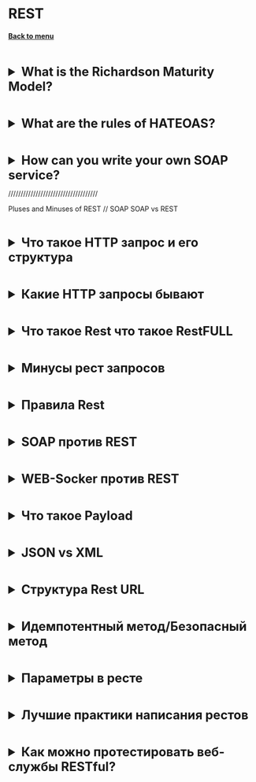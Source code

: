 <h1>REST</h1> 
<h4> 

[Back to menu](../Menu.md)

</h4>

[//]: # (What is the Richardson Maturity Model?)
<br>
<details>
    <summary style="font-size: 25px;">
        <b>
            What is the Richardson Maturity Model?
        </b>
    </summary>
<br>

The Richardson Maturity Model 
is used to define the maturity level of a REST API

**Level 0** — HTTP is used purely as a transport system for remote interactions.
This level represents a system similar to SOAP-based web services.

**Level 1** — Resources: application is leveraging the use of multiple URIs 
to identify individual resources.
But, this level still uses only HTTP POST for all operations

**Level 2** — HTTP Verbs: This level uses different HTTP methods 
(GET, POST, PUT, PATCH, DELETE, etc.) to define operations on the resources.
And HTTP status codes to express errors.

**Level 3** — Hypermedia Controls (HATEOAS): also return the information 
about how to interact with the server, transition states, 
and what operations can be performed next.



</details>

[//]: # (What are the rules of HATEOAS?)
<br>
<details>
    <summary style="font-size: 25px;">
        <b>
            What are the rules of HATEOAS?
        </b>
    </summary>
<br>

* Server sends URLs for all actions: 
The client then uses these URIs to navigate the service.
* No hard code information: not need it to hard code information about the service. 
With HATEOAS, the server provides all action URLs dynamically
* Links indicate state: resource that can be deleted might include delete url. 
If resource cannot be updated or deleted, there is no link presented.
* Use of MIME types: links to interact with applications. 
  * application/json (default) 
  * application/hal+json (HAL (Hypertext Application Language) 
  easy way to hyperlink between resources in your API) 
  * application/vnd.siren+json (specification for representing entities, 
  including relations with other entities and actions)

</details>

[//]: # (How can you write your own SOAP service?)
<br>
<details>
    <summary style="font-size: 25px;">
        <b>
            How can you write your own SOAP service?
        </b>
    </summary>
<br>

SOAP (Simple Object Access Protocol) is a protocol 
used for exchanging structured information in web services using XML. 
In Java, SOAP web services are implemented using the Java API 
for XML Web Services (JAX-WS).

Step 1: Select the appropriate dependencies or libraries. 
For a Maven project, ensure the `jaxws-rt` dependency is added to your pom.xml.

```xml
<dependency>
    <groupId>com.sun.xml.ws</groupId>
    <artifactId>jaxws-rt</artifactId>
    <version>2.3.2</version>
</dependency>
```

Step 2: Define the Service Endpoint Interface (SEI). 
This is the Java interface that defines the methods exposed by the service.

```java
import javax.jws.WebMethod;
import javax.jws.WebService;

@WebService
public interface HelloService {

    @WebMethod
    String sayHello(String name);
}
```

Step 3: Implement the Service Endpoint Interface.

```java
import javax.jws.WebService;

@WebService(endpointInterface = "com.example.HelloService")
public class HelloServiceImpl implements HelloService {

    @Override
    public String sayHello(String name) {
        return "Hello, " + name;
    }
}
```

Step 4: Publish the SOAP web service. Here is a simple standalone server that publishes the service at a particular URL.

```java
import javax.xml.ws.Endpoint;

public class HelloServicePublisher {

    public static void main(String[] args) {
        Endpoint.publish("http://localhost:8080/ws/hello", new HelloServiceImpl());
    }
}
```

You can then access your SOAP service at `http://localhost:8080/ws/hello` 
and use tools like SoapUI or cURL to test it.

</details>

////////////////////////////////////

Pluses and Minuses of REST // SOAP
SOAP vs REST

[//]: # (HTTP)
<br>
<details>
    <summary style="font-size: 25px;">
        <b>
            Что такое HTTP запрос и его структура
        </b>
    </summary>
<br>

HTTP - Трансферный протокол, который позволяет обмениваться данными в среде интернет 

Запрос
![img](https://s3.ap-south-1.amazonaws.com/myinterviewtrainer-domestic/public_assets/assets/000/000/468/original/core_components_of_HTTP_Request.png?1622561120)

Ответ
![img](https://s3.ap-south-1.amazonaws.com/myinterviewtrainer-domestic/public_assets/assets/000/000/467/original/core_components_of_HTTP_Response.png?1622561057)

</details>

[//]: # (Какие HTTP запросы бывают)
<br>
<details>
    <summary style="font-size: 25px;">
        <b>
            Какие HTTP запросы бывают
        </b>
    </summary>
<br>

* **GET**: используется для получения сведений с сервера и 
в основном является операцией только для чтения.
* **HEAD**: запрос get, но без тела (для извлечения метаинформации которая содержится в
заголовках ответа)
* **POST**: этот метод используется для создания новых ресурсов на сервере.
* **PUT**: этот метод используется для обновления старого/существующего 
ресурса на сервере или для замены ресурса.
* **DELETE**: этот метод используется для удаления ресурса на сервере.
* **PATCH**: используется для изменения ресурса на сервере.
* **OPTIONS**: Это извлекает список поддерживаемых опций ресурсов, 
присутствующих на сервере.

</details>

[//]: # (Rest)
<br>
<details>
    <summary style="font-size: 25px;">
        <b>
            Что такое Rest что такое RestFULL
        </b>
    </summary>
<br>

**Rest** - набор архитектурных правил соблюдая которые обеспечивается
максимально оптимальная разработка веб-сервисов.

REST - может использоваться практически для любого протокола,
при использовании для веб-API он обычно использует преимущества HTTP.

Одним из ключевых преимуществ API REST является то,
что он обеспечивает большую гибкость.

**RestFull** система - система которая реализуется все описанные правила

</details>

[//]: # (Минусы рест запросов)
<br>
<details>
    <summary style="font-size: 25px;">
        <b>
            Минусы рест запросов
        </b>
    </summary>
<br>

С точки зрения **клиентской** стороны, REST не хранит временного состояния 
из-за этого поведение временных переменных (хранение, безопасность, доступность)
полностью хранится на клиентской стороне.

С точки зрения **серверной** стороны, REST не накладывает ограничений безопасности
За обработку и безопасность данных которые передаются через REST
берет на себя сервер

</details> 

[//]: # (Правила Rest)
<br>
<details>
    <summary style="font-size: 25px;">
        <b>
            Правила Rest
        </b>
    </summary>
<br>

**1. Клиент-сервер**

Это ограничение основано на том, что клиент и сервер
должны быть отделены друг от друга и иметь возможность развиваться индивидуально.
Ui - как клиент

**2. Stateless (Отсутствие состояния)**

**Сервер не должен запоминать состояние** пользователя между запросами —
в каждом запросе передаётся информация, идентифицирующая пользователя
(например, token, полученный через OAuth-авторизацию)
и все параметры, необходимые для выполнения операции.

Независимость от состояния означает, что данные,
возвращаемые определенным вызовом API, не должны зависеть от вызовов, 
сделанных ранее.

Сделано это для мультизапросов, если сразу много пользователей обращаются к
системе трудозатратно запоминать состояние каждого из них.

**3. Кэширование**

**Ответ сервера может быть кэширован** на
определенный период времени и использоваться повторно без новых запросов к серверу.
(получение константных значений, таких как рабочие часовые пояса)

**4. Унифицированный интерфейс**

Все рест запросы должны быть построены с использованием общего шаблона
построения запросов. Для того чтобы каждый разработчик мог писать запросы
не применяя никаких правил из головы.

+ HATEOAS
  (Система, которая позволяет возвращать вместе с ответом рест запроса также и ссылки
  содержащие возможные рест запросы последующие за уже совершившимся.
  Таким образом мы усведомляем разработчика или пользователя о том каким рестом
  он может воспользоваться далее, и даем ему последнюю версию этого реста.
  Так же данные могут подставляться динамически)

+ самоОписываемость selfDescriptive
  (единый интерфейс между клиентами и серверами. Самоописательное сообщение содержит всю информацию, 
   необходимую получателю для его понимания. Не должно быть дополнительной информации в отдельной 
   документации или в другом сообщении.)


**5. Многоуровневая система**

Многоуровневое означает, что клиент не знает, является ли сервер,
который отвечает, на самом деле конечным сервером,
который обслуживает ресурс, что является отличным
принципом для обеспечения балансировки нагрузки и предоставления общих кэшей.

Нужно для масштабирования

**6. (Добавочное) удобство представления данных**
В качестве представления данных объекта передаются данные в формате JSON или XML

Рест должны отдавать единый формат ответа, для того чтобы обработчики были настроены
под что-то конкретное и не случалось исключений на этой почве.
</details>

[//]: # (SOAP против REST)
<br>
<details>
    <summary style="font-size: 25px;">
        <b>
            SOAP против REST
        </b>
    </summary>
<br>

Самое главное различие - логическое

**SOAP** - это протокол, который используется для реализации веб-сервисов

а **REST** - это набор архитектурных правил

Soap не может использовать REST, но REST может использовать SOAP

из минусов:
- SOAP только xml
- и не имеет возможности кешироваться
- работает медленнее
- не так просто тестировать как REST

из плюсов:
- SOAP используется когда нет возможности использовать рест 
  (требование обработать сценарии с состоянием)
- Поддержка устаревших систем, которые были сделаны до введения рест
- Предлагает большой уровень безопасности (как пример PayPal на soap)
- Предлагает транзакции

</details>

[//]: # (WEB-Socker против REST)
<br>
<details>
    <summary style="font-size: 25px;">
        <b>
            WEB-Socker против REST
        </b>
    </summary>
<br>

Разница в принципе обращения. 

Rest однонаправленный кидает реквест на сервер и тот присылает ответ

Web-Soket - многонаправленный, сокет кидает запрос на подключение,
потом подключается, потом общаются друг с другом, в конце закрывая конект

- веб сокеты подходят для прямого обращения, например игр
- у них нет разделения на url тело и хедеры, они сразу отправляют данные, следовательно быстрее
- сервер может задать вопрос клиенту, а не только клиент-серверу
- сохраняет состояние сеанса

из минусов:
- только вертикальное масштабирование
- зависят от IP адреса и номера порта
- требуется память для хранения данных

</details>

[//]: # (Что такое Payload)
<br>
<details>
    <summary style="font-size: 25px;">
        <b>
            Что такое Payload
        </b>
    </summary>
<br>

Payload - тело запроса которое несет необходимую информацию.
(обычно относят к POST запросам)

</details> 

[//]: # (JSON vs XML)
<br>
<details>
    <summary style="font-size: 25px;">
        <b>
            JSON vs XML
        </b>
    </summary>
<br>

Разница в логическом использовании. 

XML создавался как дескриптор, где теги и иерархия позволяют описать правила 

JSON создавался для передачи данных. И имеет более удобную структуру для
работы именно с передачей данных.

Это не значит что JSON нельзя использовать для описания, а XML для передачи данных,
но одно предпочтительней другому в разных ситуациях. (мы можем считать в уме, но 
пользуемся калькулятором)

</details>

[//]: # (Структура Rest URL)
<br>
<details>
    <summary style="font-size: 25px;">
        <b>
            Структура Rest URL
        </b>
    </summary>
<br>

общий структурный вид для запроса - /entities /id /params
entity — название сущности, во множественном числе
id opt. — первичный ключ объекта. Если первичный ключ составной, то части указываются через слэш.
params opt. — дополнительные параметры выборки для списочных запросов

GET /:entities/:id    - get element by id
GET /:entities/       - get all elements
POST /:entities/      - add element
PUT /:entities/:id       - update element

- используйте существительные во множественном числе
- при использовании длинного имени используйте подчеркивание или дефис authorized-users
- только строчные буквы
- поддержка обратной совместимости
- использование http методов
- используйте значение как иерархию /users/{id}/address

</details>

[//]: # (Идемпотентный метод/Безопасный метод)
<br>
<details>
    <summary style="font-size: 25px;">
        <b>
            Идемпотентный метод/Безопасный метод
        </b>
    </summary>
<br>

Метод HTTP является идемпотентным, если повторный идентичный запрос,
сделанный один или несколько раз подряд, имеет один и тот же эффект,
не изменяющий состояние сервера.
Другими словами, идемпотентный метод не должен иметь никаких побочных эффектов (side-effects),
кроме сбора статистики или подобных операций.
Корректно реализованные методы GET, HEAD, PUT и DELETE идемпотентны,
но не метод POST.

Безопасные методы — это те, которые не изменяют внутренние ресурсы. 
Эти методы можно кэшировать и извлекать без какого-либо воздействия на ресурс.
(OPTIONS, GET, HEAD)

</details>

[//]: # (Параметры в ресте)
<br>
<details>
    <summary style="font-size: 25px;">
        <b>
            Параметры в ресте
        </b>
    </summary>
<br>

QUERY Parameters
Параметры QUERY появляются в URL после знака вопроса (?) После имени ресурса:
http://myserver.com/resource-name?param1=value1&param2=value2

PATH Parameters
{server_host}/students/{student_id}

HEADER Parameters
BODY Params

Лучшая практика для разработки RESTful API заключается в том, что параметры пути
используются для идентификации конкретного ресурса или ресурсов,
а параметры запроса используются для сортировки / фильтрации этих ресурсов.

</details>

[//]: # (Лучшие практики написания рестов)
<br>
<details>
    <summary style="font-size: 25px;">
        <b>
            Лучшие практики написания рестов
        </b>
    </summary>
<br>

- По возможности используйте JSON
- Используйте по возможности не более 3-4 уровней вложенности
- Множественное число
- В случае ошибки, REST должен возвращать не только статус но и описывающее предложение
- Если возвращается большой поток данных, по возможности применяйте фильтрацию
- Базовые принципы безопасности со стороны сервера
- Не забывать про кеширование
- Управление версиями апи, при этом не отключая старые версии, а используя пересылку

</details>

[//]: # (Как можно протестировать веб-службы RESTful?)
<br>
<details>
    <summary style="font-size: 25px;">
        <b>
            Как можно протестировать веб-службы RESTful?
        </b>
    </summary>
<br>

- Воспользоваться Postman. Где можно создавать сьюты тестовых данных и запускать их
- Воспользоваться Swagger.

</details>
